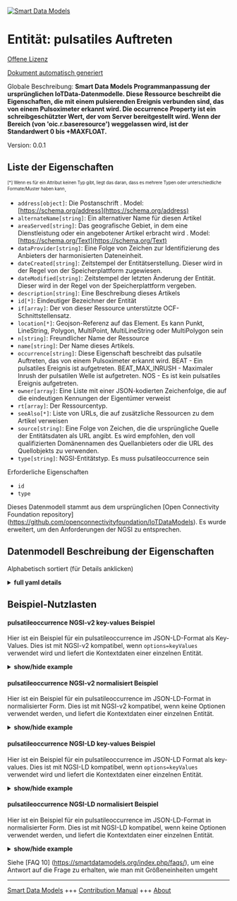 <!-- 10-Header -->  
[![Smart Data Models](https://smartdatamodels.org/wp-content/uploads/2022/01/SmartDataModels_logo.png "Logo")](https://smartdatamodels.org)  
Entität: pulsatiles Auftreten  
=============================<!-- /10-Header -->  
<!-- 15-License -->  
[Offene Lizenz](https://github.com/smart-data-models//dataModel.OCF/blob/master/pulsatileoccurrence/LICENSE.md)  
[Dokument automatisch generiert](https://docs.google.com/presentation/d/e/2PACX-1vTs-Ng5dIAwkg91oTTUdt8ua7woBXhPnwavZ0FxgR8BsAI_Ek3C5q97Nd94HS8KhP-r_quD4H0fgyt3/pub?start=false&loop=false&delayms=3000#slide=id.gb715ace035_0_60)  
<!-- /15-License -->  
<!-- 20-Description -->  
Globale Beschreibung: **Smart Data Models Programmanpassung der ursprünglichen IoTData-Datenmodelle. Diese Ressource beschreibt die Eigenschaften, die mit einem pulsierenden Ereignis verbunden sind, das von einem Pulsoximeter erkannt wird.  Die occurrence Property ist ein schreibgeschützter Wert, der vom Server bereitgestellt wird.  Wenn der Bereich (von 'oic.r.baseresource') weggelassen wird, ist der Standardwert 0 bis +MAXFLOAT.**  
Version: 0.0.1  
<!-- /20-Description -->  
<!-- 30-PropertiesList -->  

## Liste der Eigenschaften  

<sup><sub>[*] Wenn es für ein Attribut keinen Typ gibt, liegt das daran, dass es mehrere Typen oder unterschiedliche Formate/Muster haben kann</sub></sup>.  
- `address[object]`: Die Postanschrift  . Model: [https://schema.org/address](https://schema.org/address)- `alternateName[string]`: Ein alternativer Name für diesen Artikel  - `areaServed[string]`: Das geografische Gebiet, in dem eine Dienstleistung oder ein angebotener Artikel erbracht wird  . Model: [https://schema.org/Text](https://schema.org/Text)- `dataProvider[string]`: Eine Folge von Zeichen zur Identifizierung des Anbieters der harmonisierten Dateneinheit.  - `dateCreated[string]`: Zeitstempel der Entitätserstellung. Dieser wird in der Regel von der Speicherplattform zugewiesen.  - `dateModified[string]`: Zeitstempel der letzten Änderung der Entität. Dieser wird in der Regel von der Speicherplattform vergeben.  - `description[string]`: Eine Beschreibung dieses Artikels  - `id[*]`: Eindeutiger Bezeichner der Entität  - `if[array]`: Der von dieser Ressource unterstützte OCF-Schnittstellensatz.  - `location[*]`: Geojson-Referenz auf das Element. Es kann Punkt, LineString, Polygon, MultiPoint, MultiLineString oder MultiPolygon sein  - `n[string]`: Freundlicher Name der Ressource  - `name[string]`: Der Name dieses Artikels.  - `occurrence[string]`: Diese Eigenschaft beschreibt das pulsatile Auftreten, das von einem Pulsoximeter erkannt wird. BEAT - Ein pulsatiles Ereignis ist aufgetreten. BEAT_MAX_INRUSH - Maximaler Inrush der pulsatilen Welle ist aufgetreten. NOS - Es ist kein pulsatiles Ereignis aufgetreten.  - `owner[array]`: Eine Liste mit einer JSON-kodierten Zeichenfolge, die auf die eindeutigen Kennungen der Eigentümer verweist  - `rt[array]`: Der Ressourcentyp.  - `seeAlso[*]`: Liste von URLs, die auf zusätzliche Ressourcen zu dem Artikel verweisen  - `source[string]`: Eine Folge von Zeichen, die die ursprüngliche Quelle der Entitätsdaten als URL angibt. Es wird empfohlen, den voll qualifizierten Domänennamen des Quellanbieters oder die URL des Quellobjekts zu verwenden.  - `type[string]`: NGSI-Entitätstyp. Es muss pulsatileoccurrence sein  <!-- /30-PropertiesList -->  
<!-- 35-RequiredProperties -->  
Erforderliche Eigenschaften  
- `id`  - `type`  <!-- /35-RequiredProperties -->  
<!-- 40-RequiredProperties -->  
Dieses Datenmodell stammt aus dem ursprünglichen [Open Connectivity Foundation repository] (https://github.com/openconnectivityfoundation/IoTDataModels). Es wurde erweitert, um den Anforderungen der NGSI zu entsprechen.  
<!-- /40-RequiredProperties -->  
<!-- 50-DataModelHeader -->  
## Datenmodell Beschreibung der Eigenschaften  
Alphabetisch sortiert (für Details anklicken)  
<!-- /50-DataModelHeader -->  
<!-- 60-ModelYaml -->  
<details><summary><strong>full yaml details</strong></summary>    
```yaml  
pulsatileoccurrence:    
  description: 'Smart Data Models Program adaptation of the original IoTData data Models. This Resource describes the Properties associated with a Pulsatile Occurrence detected by a Pulse Oximeter.  The occurrence Property is a read-only value that is provided by the server.  When range (from ''oic.r.baseresource'') is omitted the default is 0 to +MAXFLOAT.'    
  properties:    
    address:    
      description: 'The mailing address'    
      properties:    
        addressCountry:    
          description: 'Property. The country. For example, Spain. Model:''https://schema.org/addressCountry'''    
          type: string    
        addressLocality:    
          description: 'Property. The locality in which the street address is, and which is in the region. Model:''https://schema.org/addressLocality'''    
          type: string    
        addressRegion:    
          description: 'Property. The region in which the locality is, and which is in the country. Model:''https://schema.org/addressRegion'''    
          type: string    
        postOfficeBoxNumber:    
          description: 'Property. The post office box number for PO box addresses. For example, 03578. Model:''https://schema.org/postOfficeBoxNumber'''    
          type: string    
        postalCode:    
          description: 'Property. The postal code. For example, 24004. Model:''https://schema.org/https://schema.org/postalCode'''    
          type: string    
        streetAddress:    
          description: 'Property. The street address. Model:''https://schema.org/streetAddress'''    
          type: string    
      type: object    
      x-ngsi:    
        model: https://schema.org/address    
        type: Property    
    alternateName:    
      description: 'An alternative name for this item'    
      type: string    
      x-ngsi:    
        type: Property    
    areaServed:    
      description: 'The geographic area where a service or offered item is provided'    
      type: string    
      x-ngsi:    
        model: https://schema.org/Text    
        type: Property    
    dataProvider:    
      description: 'A sequence of characters identifying the provider of the harmonised data entity.'    
      type: string    
      x-ngsi:    
        type: Property    
    dateCreated:    
      description: 'Entity creation timestamp. This will usually be allocated by the storage platform.'    
      format: date-time    
      type: string    
      x-ngsi:    
        type: Property    
    dateModified:    
      description: 'Timestamp of the last modification of the entity. This will usually be allocated by the storage platform.'    
      format: date-time    
      type: string    
      x-ngsi:    
        type: Property    
    description:    
      description: 'A description of this item'    
      type: string    
      x-ngsi:    
        type: Property    
    id:    
      anyOf: &pulsatileoccurrence_-_properties_-_owner_-_items_-_anyof    
        - description: 'Property. Identifier format of any NGSI entity'    
          maxLength: 256    
          minLength: 1    
          pattern: ^[\w\-\.\{\}\$\+\*\[\]`|~^@!,:\\]+$    
          type: string    
        - description: 'Property. Identifier format of any NGSI entity'    
          format: uri    
          type: string    
      description: 'Unique identifier of the entity'    
      x-ngsi:    
        type: Property    
    if:    
      description: 'The OCF Interface set supported by this Resource.'    
      items:    
        enum:    
          - oic.if.s    
          - oic.if.baseline    
        type: string    
      minItems: 1    
      readOnly: true    
      type: array    
      uniqueItems: true    
      x-ngsi:    
        type: Property    
    location:    
      description: 'Geojson reference to the item. It can be Point, LineString, Polygon, MultiPoint, MultiLineString or MultiPolygon'    
      oneOf:    
        - description: 'GeoProperty. Geojson reference to the item. Point'    
          properties:    
            bbox:    
              items:    
                type: number    
              minItems: 4    
              type: array    
            coordinates:    
              items:    
                type: number    
              minItems: 2    
              type: array    
            type:    
              enum:    
                - Point    
              type: string    
          required:    
            - type    
            - coordinates    
          title: 'GeoJSON Point'    
          type: object    
        - description: 'GeoProperty. Geojson reference to the item. LineString'    
          properties:    
            bbox:    
              items:    
                type: number    
              minItems: 4    
              type: array    
            coordinates:    
              items:    
                items:    
                  type: number    
                minItems: 2    
                type: array    
              minItems: 2    
              type: array    
            type:    
              enum:    
                - LineString    
              type: string    
          required:    
            - type    
            - coordinates    
          title: 'GeoJSON LineString'    
          type: object    
        - description: 'GeoProperty. Geojson reference to the item. Polygon'    
          properties:    
            bbox:    
              items:    
                type: number    
              minItems: 4    
              type: array    
            coordinates:    
              items:    
                items:    
                  items:    
                    type: number    
                  minItems: 2    
                  type: array    
                minItems: 4    
                type: array    
              type: array    
            type:    
              enum:    
                - Polygon    
              type: string    
          required:    
            - type    
            - coordinates    
          title: 'GeoJSON Polygon'    
          type: object    
        - description: 'GeoProperty. Geojson reference to the item. MultiPoint'    
          properties:    
            bbox:    
              items:    
                type: number    
              minItems: 4    
              type: array    
            coordinates:    
              items:    
                items:    
                  type: number    
                minItems: 2    
                type: array    
              type: array    
            type:    
              enum:    
                - MultiPoint    
              type: string    
          required:    
            - type    
            - coordinates    
          title: 'GeoJSON MultiPoint'    
          type: object    
        - description: 'GeoProperty. Geojson reference to the item. MultiLineString'    
          properties:    
            bbox:    
              items:    
                type: number    
              minItems: 4    
              type: array    
            coordinates:    
              items:    
                items:    
                  items:    
                    type: number    
                  minItems: 2    
                  type: array    
                minItems: 2    
                type: array    
              type: array    
            type:    
              enum:    
                - MultiLineString    
              type: string    
          required:    
            - type    
            - coordinates    
          title: 'GeoJSON MultiLineString'    
          type: object    
        - description: 'GeoProperty. Geojson reference to the item. MultiLineString'    
          properties:    
            bbox:    
              items:    
                type: number    
              minItems: 4    
              type: array    
            coordinates:    
              items:    
                items:    
                  items:    
                    items:    
                      type: number    
                    minItems: 2    
                    type: array    
                  minItems: 4    
                  type: array    
                type: array    
              type: array    
            type:    
              enum:    
                - MultiPolygon    
              type: string    
          required:    
            - type    
            - coordinates    
          title: 'GeoJSON MultiPolygon'    
          type: object    
      x-ngsi:    
        type: GeoProperty    
    n:    
      description: 'Friendly name of the Resource'    
      maxLength: 64    
      readOnly: true    
      type: string    
      x-ngsi:    
        type: Property    
    name:    
      description: 'The name of this item.'    
      type: string    
      x-ngsi:    
        type: Property    
    occurrence:    
      default: NOS    
      description: 'This Property describes the Pulsatile Occurrence detected by a Pulse Oximeter. BEAT - Pulsatile occurrence has occurred. BEAT_MAX_INRUSH - Maximal inrush of the pulsatile wave has occurred. NOS - No pulsatile event occurred.'    
      enum:    
        - BEAT    
        - BEAT_MAX_INRUSH    
        - NOS    
      readOnly: true    
      type: string    
      x-ngsi:    
        type: Property    
    owner:    
      description: 'A List containing a JSON encoded sequence of characters referencing the unique Ids of the owner(s)'    
      items:    
        anyOf: *pulsatileoccurrence_-_properties_-_owner_-_items_-_anyof    
        description: 'Property. Unique identifier of the entity'    
      type: array    
      x-ngsi:    
        type: Property    
    rt:    
      description: 'The Resource Type.'    
      items:    
        enum:    
          - oic.r.pulsatileoccurrence    
        type: string    
      minItems: 1    
      readOnly: true    
      type: array    
      uniqueItems: true    
      x-ngsi:    
        type: Property    
    seeAlso:    
      description: 'list of uri pointing to additional resources about the item'    
      oneOf:    
        - items:    
            format: uri    
            type: string    
          minItems: 1    
          type: array    
        - format: uri    
          type: string    
      x-ngsi:    
        type: Property    
    source:    
      description: 'A sequence of characters giving the original source of the entity data as a URL. Recommended to be the fully qualified domain name of the source provider, or the URL to the source object.'    
      type: string    
      x-ngsi:    
        type: Property    
    type:    
      description: 'NGSI entity type. It has to be pulsatileoccurrence'    
      enum:    
        - pulsatileoccurrence    
      type: string    
      x-ngsi:    
        type: Property    
  required:    
    - id    
    - type    
  type: object    
  x-derived-from: https://github.com/OpenInterConnect/IoTDataModels/blob/master/pulsatileoccurrenceResURI.swagger.json    
  x-disclaimer: 'Redistribution and use in source and binary forms, with or without modification, are permitted  provided that the license conditions are met. Copyleft (c) 2021 Contributors to Smart Data Models Program'    
  x-license-url: https://github.com/smart-data-models/dataModel.OCF/blob/master/pulsatileoccurrence/LICENSE.md    
  x-model-schema: https://smart-data-models.github.io/dataModel.IoTDataModels/pulsatileoccurrence/schema.json    
  x-model-tags: OCF    
  x-version: 0.0.1    
```  
</details>    
<!-- /60-ModelYaml -->  
<!-- 70-MiddleNotes -->  
<!-- /70-MiddleNotes -->  
<!-- 80-Examples -->  
## Beispiel-Nutzlasten  
#### pulsatileoccurrence NGSI-v2 key-values Beispiel  
Hier ist ein Beispiel für ein pulsatileoccurrence im JSON-LD-Format als Key-Values. Dies ist mit NGSI-v2 kompatibel, wenn `options=keyValues` verwendet wird und liefert die Kontextdaten einer einzelnen Entität.  
<details><summary><strong>show/hide example</strong></summary>    
```json  
{  
  "id": "urn:ngsi-ld:pulsatileoccurrence:id:BTYL:28394004",  
  "dateCreated": "1970-12-13T02:13:10Z",  
  "dateModified": "1982-12-01T06:24:27Z",  
  "source": "List international it production guy car great commercial. Paper structure several knowledge author. Improve especially term because allow eye.",  
  "name": "Black section edge father read prepare find. Cell respond front girl. Energy research occur effect. Animal huge during may sing education major.",  
  "alternateName": "Where class sure approach number maintain air. Water return hard less.",  
  "description": "Feel big almost hospital happy. Production develop would investment.",  
  "dataProvider": "Majority land read figure year. Everybody behind rule director shoulder even matter. Animal side participant writer break.",  
  "owner": [  
    "urn:ngsi-ld:pulsatileoccurrence:items:GOVI:81693831",  
    "urn:ngsi-ld:pulsatileoccurrence:items:VYPK:21819237"  
  ],  
  "seeAlso": [  
    "urn:ngsi-ld:pulsatileoccurrence:items:BDJU:07700056",  
    "urn:ngsi-ld:pulsatileoccurrence:items:FRUZ:41836023"  
  ],  
  "location": {  
    "type": "Point",  
    "coordinates": [  
      -67.0955035,  
      122.088537  
    ]  
  },  
  "address": {  
    "streetAddress": "Eye writer enough. Morning other law blood production technology least. Feel all present mention.",  
    "addressLocality": "Through boy machine. Him kitchen record shake.",  
    "addressRegion": "Process matter pull. Loss performance ten six information go. Life source entire.",  
    "addressCountry": "Set view study suffer. Water it air mention create life trip.",  
    "postalCode": "Game long despite hard among. Television wait suffer professional support trial. At record wonder understand popular majority.",  
    "postOfficeBoxNumber": "Wish source lead production. Recently owner choose loss card bit. Matter always artist different."  
  },  
  "areaServed": "Drug leg left sometimes yard. Friend themselves police him. Resource daughter approach."  
}  
```  
</details>  
#### pulsatileoccurrence NGSI-v2 normalisiert Beispiel  
Hier ist ein Beispiel für ein pulsatileoccurrence im JSON-LD-Format in normalisierter Form. Dies ist mit NGSI-v2 kompatibel, wenn keine Optionen verwendet werden, und liefert die Kontextdaten einer einzelnen Entität.  
<details><summary><strong>show/hide example</strong></summary>    
```json  
{  
  "id": {  
    "type": "string",  
    "value": "urn:ngsi-ld:pulsatileoccurrence:id:BTYL:28394004"  
  },  
  "dateCreated": {  
    "format": "date-time",  
    "type": "string",  
    "value": "1970-12-13T02:13:10Z"  
  },  
  "dateModified": {  
    "format": "date-time",  
    "type": "string",  
    "value": "1982-12-01T06:24:27Z"  
  },  
  "source": {  
    "type": "string",  
    "value": "List international it production guy car great commercial. Paper structure several knowledge author. Improve especially term because allow eye."  
  },  
  "name": {  
    "type": "string",  
    "value": "Black section edge father read prepare find. Cell respond front girl. Energy research occur effect. Animal huge during may sing education major."  
  },  
  "alternateName": {  
    "type": "string",  
    "value": "Where class sure approach number maintain air. Water return hard less."  
  },  
  "description": {  
    "type": "string",  
    "value": "Feel big almost hospital happy. Production develop would investment."  
  },  
  "dataProvider": {  
    "type": "string",  
    "value": "Majority land read figure year. Everybody behind rule director shoulder even matter. Animal side participant writer break."  
  },  
  "owner": {  
    "type": "array",  
    "value": [  
      "urn:ngsi-ld:pulsatileoccurrence:items:GOVI:81693831",  
      "urn:ngsi-ld:pulsatileoccurrence:items:VYPK:21819237"  
    ]  
  },  
  "seeAlso": {  
    "type": "array",  
    "value": [  
      "urn:ngsi-ld:pulsatileoccurrence:items:BDJU:07700056",  
      "urn:ngsi-ld:pulsatileoccurrence:items:FRUZ:41836023"  
    ]  
  },  
  "location": {  
    "type": "object",  
    "value": {  
      "type": "Point",  
      "coordinates": [  
        -67.0955035,  
        122.088537  
      ]  
    }  
  },  
  "address": {  
    "type": "object",  
    "value": {  
      "streetAddress": "Eye writer enough. Morning other law blood production technology least. Feel all present mention.",  
      "addressLocality": "Through boy machine. Him kitchen record shake.",  
      "addressRegion": "Process matter pull. Loss performance ten six information go. Life source entire.",  
      "addressCountry": "Set view study suffer. Water it air mention create life trip.",  
      "postalCode": "Game long despite hard among. Television wait suffer professional support trial. At record wonder understand popular majority.",  
      "postOfficeBoxNumber": "Wish source lead production. Recently owner choose loss card bit. Matter always artist different."  
    }  
  },  
  "areaServed": {  
    "type": "string",  
    "value": "Drug leg left sometimes yard. Friend themselves police him. Resource daughter approach."  
  }  
}  
```  
</details>  
#### pulsatileoccurrence NGSI-LD key-values Beispiel  
Hier ist ein Beispiel für ein pulsatileoccurrence im JSON-LD Format als key-values. Dies ist mit NGSI-LD kompatibel, wenn `options=keyValues` verwendet wird und liefert die Kontextdaten einer einzelnen Entität.  
<details><summary><strong>show/hide example</strong></summary>    
```json  
{  
    "id": "urn:ngsi-ld:pulsatileoccurrence:id:BTYL:28394004",  
    "dateCreated": "1970-12-13T02:13:10Z",  
    "dateModified": "1982-12-01T06:24:27Z",  
    "source": "List international it production guy car great commercial. Paper structure several knowledge author. Improve especially term because allow eye.",  
    "name": "Black section edge father read prepare find. Cell respond front girl. Energy research occur effect. Animal huge during may sing education major.",  
    "alternateName": "Where class sure approach number maintain air. Water return hard less.",  
    "description": "Feel big almost hospital happy. Production develop would investment.",  
    "dataProvider": "Majority land read figure year. Everybody behind rule director shoulder even matter. Animal side participant writer break.",  
    "owner": [  
        "urn:ngsi-ld:pulsatileoccurrence:items:GOVI:81693831",  
        "urn:ngsi-ld:pulsatileoccurrence:items:VYPK:21819237"  
    ],  
    "seeAlso": [  
        "urn:ngsi-ld:pulsatileoccurrence:items:BDJU:07700056",  
        "urn:ngsi-ld:pulsatileoccurrence:items:FRUZ:41836023"  
    ],  
    "location": {  
        "type": "Point",  
        "coordinates": [  
            -67.0955035,  
            122.088537  
        ]  
    },  
    "address": {  
        "streetAddress": "Eye writer enough. Morning other law blood production technology least. Feel all present mention.",  
        "addressLocality": "Through boy machine. Him kitchen record shake.",  
        "addressRegion": "Process matter pull. Loss performance ten six information go. Life source entire.",  
        "addressCountry": "Set view study suffer. Water it air mention create life trip.",  
        "postalCode": "Game long despite hard among. Television wait suffer professional support trial. At record wonder understand popular majority.",  
        "postOfficeBoxNumber": "Wish source lead production. Recently owner choose loss card bit. Matter always artist different."  
    },  
    "areaServed": "Drug leg left sometimes yard. Friend themselves police him. Resource daughter approach.",  
    "@context": [  
        "https://smartdatamodels.org/context.jsonld",  
        "https://raw.githubusercontent.com/smart-data-models/dataModel.OCF/master/context.jsonld"  
    ]  
}  
```  
</details>  
#### pulsatileoccurrence NGSI-LD normalisiert Beispiel  
Hier ist ein Beispiel für ein pulsatileoccurrence im JSON-LD-Format in normalisierter Form. Dies ist mit NGSI-LD kompatibel, wenn keine Optionen verwendet werden, und liefert die Kontextdaten einer einzelnen Entität.  
<details><summary><strong>show/hide example</strong></summary>    
```json  
{  
    "id": "urn:ngsi-ld:pulsatileoccurrence:id:JXKM:10085961",  
    "dateCreated": {  
        "type": "Property",  
        "value": {  
            "@type": "DateTime",  
            "@value": "1973-08-13T08:16:10Z"  
        }  
    },  
    "dateModified": {  
        "type": "Property",  
        "value": {  
            "@type": "DateTime",  
            "@value": "2004-05-22T12:35:08Z"  
        }  
    },  
    "source": {  
        "type": "Property",  
        "value": "Way along follow seek health huge off. Radio week probably. Article Mrs act interesting hope general."  
    },  
    "name": {  
        "type": "Property",  
        "value": "Modern while almost tough. Sing senior begin one bag anyone fear significant. Production suggest education."  
    },  
    "alternateName": {  
        "type": "Property",  
        "value": "Task specific report medical young involve here. Be color actually. Cell cut administration never involve."  
    },  
    "description": {  
        "type": "Property",  
        "value": "Address not money instead. Significant defense cultural shake capital look garden. Through opportunity little."  
    },  
    "dataProvider": {  
        "type": "Property",  
        "value": "Oil coach return sell."  
    },  
    "owner": {  
        "type": "Property",  
        "value": [  
            "urn:ngsi-ld:pulsatileoccurrence:items:QYAO:25171235",  
            "urn:ngsi-ld:pulsatileoccurrence:items:KAAU:74482349"  
        ]  
    },  
    "seeAlso": {  
        "type": "Property",  
        "value": [  
            "urn:ngsi-ld:pulsatileoccurrence:items:XWNX:63745482"  
        ]  
    },  
    "location": {  
        "type": "Property",  
        "value": {  
            "type": "Point",  
            "coordinates": [  
                -78.4305215,  
                -176.821541  
            ]  
        }  
    },  
    "address": {  
        "type": "Property",  
        "value": {  
            "streetAddress": "Study four sister live around message. Become fish bad others yard. Artist up cup learn blood.",  
            "addressLocality": "Read prevent specific hotel adult mean. Agree first modern alone song person college indeed.",  
            "addressRegion": "News news identify wall. Ask happen respond entire science during. History last ten week accept last spend.",  
            "addressCountry": "Wrong race policy whether cup maintain news foot. Reflect teacher which. Mouth beyond result beyond eye nice reach.",  
            "postalCode": "Seven expert skin it local western. Follow response nation interesting instead summer. Price commercial improve professional hope grow. Inside with suddenly culture even.",  
            "postOfficeBoxNumber": "During air least seat. Dream ago drop my firm."  
        }  
    },  
    "areaServed": {  
        "type": "Property",  
        "value": "Local own article enough serve wrong gun. Treatment seem data radio whole much against."  
    },  
    "@context": [  
        "https://smartdatamodels.org/context.jsonld",  
        "https://raw.githubusercontent.com/smart-data-models/dataModel.OCF/master/context.jsonld"  
    ]  
}  
```  
</details><!-- /80-Examples -->  
<!-- 90-FooterNotes -->  
<!-- /90-FooterNotes -->  
<!-- 95-Units -->  
Siehe [FAQ 10] (https://smartdatamodels.org/index.php/faqs/), um eine Antwort auf die Frage zu erhalten, wie man mit Größeneinheiten umgeht  
<!-- /95-Units -->  
<!-- 97-LastFooter -->  
---  
[Smart Data Models](https://smartdatamodels.org) +++ [Contribution Manual](https://bit.ly/contribution_manual) +++ [About](https://bit.ly/Introduction_SDM)<!-- /97-LastFooter -->  
